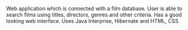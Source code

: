 Web application which is connected with a film database. User is able to search films using titles, directors, genres and other criteria. Has a good looking web interface. Uses Java Interprise, Hibernate and HTML, CSS
